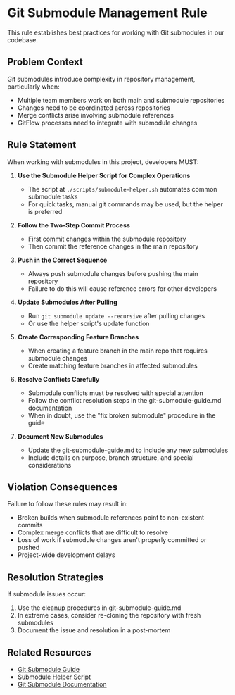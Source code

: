 # Git Submodule Management Rule

This rule establishes best practices for working with Git submodules in our codebase.

## Problem Context

Git submodules introduce complexity in repository management, particularly when:
- Multiple team members work on both main and submodule repositories
- Changes need to be coordinated across repositories
- Merge conflicts arise involving submodule references
- GitFlow processes need to integrate with submodule changes

## Rule Statement

When working with submodules in this project, developers MUST:

1. **Use the Submodule Helper Script for Complex Operations**
   - The script at `./scripts/submodule-helper.sh` automates common submodule tasks
   - For quick tasks, manual git commands may be used, but the helper is preferred

2. **Follow the Two-Step Commit Process**
   - First commit changes within the submodule repository
   - Then commit the reference changes in the main repository

3. **Push in the Correct Sequence**
   - Always push submodule changes before pushing the main repository
   - Failure to do this will cause reference errors for other developers

4. **Update Submodules After Pulling**
   - Run `git submodule update --recursive` after pulling changes
   - Or use the helper script's update function

5. **Create Corresponding Feature Branches**
   - When creating a feature branch in the main repo that requires submodule changes
   - Create matching feature branches in affected submodules

6. **Resolve Conflicts Carefully**
   - Submodule conflicts must be resolved with special attention
   - Follow the conflict resolution steps in the git-submodule-guide.md documentation
   - When in doubt, use the "fix broken submodule" procedure in the guide

7. **Document New Submodules**
   - Update the git-submodule-guide.md to include any new submodules
   - Include details on purpose, branch structure, and special considerations

## Violation Consequences

Failure to follow these rules may result in:
- Broken builds when submodule references point to non-existent commits
- Complex merge conflicts that are difficult to resolve
- Loss of work if submodule changes aren't properly committed or pushed
- Project-wide development delays

## Resolution Strategies

If submodule issues occur:
1. Use the cleanup procedures in git-submodule-guide.md
2. In extreme cases, consider re-cloning the repository with fresh submodules
3. Document the issue and resolution in a post-mortem

## Related Resources

- [Git Submodule Guide](../../docs/git-submodule-guide.md)
- [Submodule Helper Script](../../scripts/submodule-helper.sh)
- [Git Submodule Documentation](https://git-scm.com/book/en/v2/Git-Tools-Submodules)